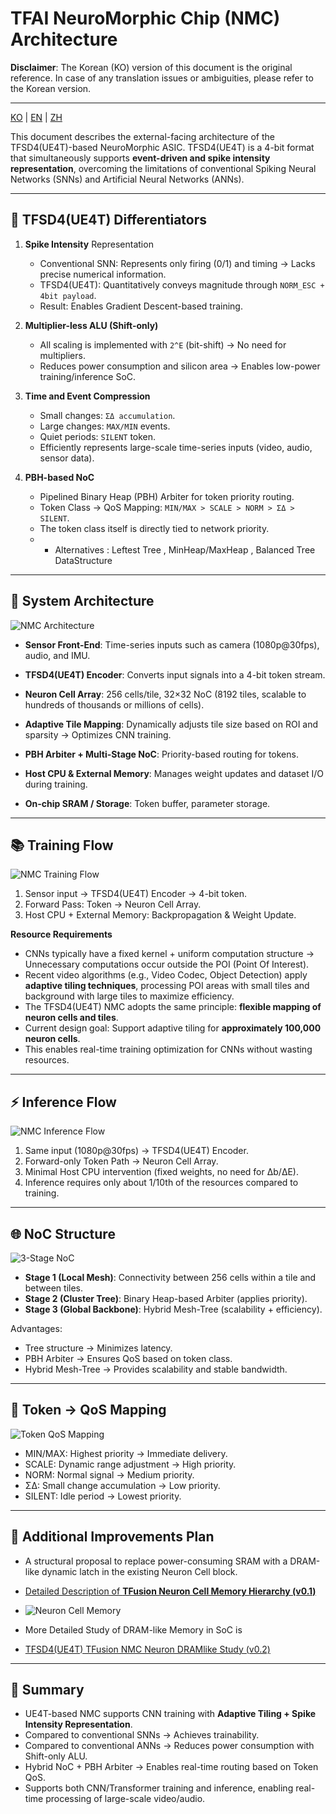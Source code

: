 # TFAI NeuroMorphic Chip (NMC) Architecture

**Disclaimer**: The Korean (KO) version of this document is the original reference. In case of any translation issues or ambiguities, please refer to the Korean version.

---

[KO](TFAI_NMC_Architecture.md) | [EN](TFAI_NMC_Architecture_en.md) | [ZH](TFAI_NMC_Architecture_zh.md)


This document describes the external-facing architecture of the TFSD4(UE4T)-based NeuroMorphic ASIC. TFSD4(UE4T) is a 4-bit format that simultaneously supports **event-driven and spike intensity representation**, overcoming the limitations of conventional Spiking Neural Networks (SNNs) and Artificial Neural Networks (ANNs).

---

## 🔑 TFSD4(UE4T) Differentiators

1. **Spike Intensity** Representation
   - Conventional SNN: Represents only firing (0/1) and timing → Lacks precise numerical information.
   - TFSD4(UE4T): Quantitatively conveys magnitude through `NORM_ESC + 4bit payload`.
   - Result: Enables Gradient Descent-based training.

2. **Multiplier-less ALU (Shift-only)**
   - All scaling is implemented with `2^E` (bit-shift) → No need for multipliers.
   - Reduces power consumption and silicon area → Enables low-power training/inference SoC.

3. **Time and Event Compression**
   - Small changes: `ΣΔ accumulation`.
   - Large changes: `MAX/MIN` events.
   - Quiet periods: `SILENT` token.
   - Efficiently represents large-scale time-series inputs (video, audio, sensor data).

4. **PBH-based NoC**
   - Pipelined Binary Heap (PBH) Arbiter for token priority routing.
   - Token Class → QoS Mapping: `MIN/MAX > SCALE > NORM > ΣΔ > SILENT`.
   - The token class itself is directly tied to network priority.
   - * Alternatives : Leftest Tree , MinHeap/MaxHeap , Balanced Tree DataStructure 


---

## 🧩 System Architecture


![NMC Architecture](diagrams/nmc_architecture.svg)

 - **Sensor Front-End**: Time-series inputs such as camera (1080p@30fps), audio, and IMU.
 - **TFSD4(UE4T) Encoder**: Converts input signals into a 4-bit token stream.
 - **Neuron Cell Array**: 256 cells/tile, 32×32 NoC (8192 tiles, scalable to hundreds of thousands or millions of cells).

 - **Adaptive Tile Mapping**: Dynamically adjusts tile size based on ROI and sparsity → Optimizes CNN training.
 - **PBH Arbiter + Multi-Stage NoC**: Priority-based routing for tokens.
 - **Host CPU & External Memory**: Manages weight updates and dataset I/O during training.
 - **On-chip SRAM / Storage**: Token buffer, parameter storage.

---

## 📚 Training Flow

![NMC Training Flow](diagrams/nmc_training_flow.svg)

1. Sensor input → TFSD4(UE4T) Encoder → 4-bit token.
2. Forward Pass: Token → Neuron Cell Array.
3. Host CPU + External Memory: Backpropagation & Weight Update.

**Resource Requirements**
- CNNs typically have a fixed kernel + uniform computation structure → Unnecessary computations occur outside the POI (Point Of Interest).
- Recent video algorithms (e.g., Video Codec, Object Detection) apply **adaptive tiling techniques**, processing POI areas with small tiles and background with large tiles to maximize efficiency.
- The TFSD4(UE4T) NMC adopts the same principle: **flexible mapping of neuron cells and tiles**.
- Current design goal: Support adaptive tiling for **approximately 100,000 neuron cells**.
- This enables real-time training optimization for CNNs without wasting resources.

---

## ⚡ Inference Flow

![NMC Inference Flow](diagrams/nmc_inference_flow.svg)

1. Same input (1080p@30fps) → TFSD4(UE4T) Encoder.
2. Forward-only Token Path → Neuron Cell Array.
3. Minimal Host CPU intervention (fixed weights, no need for Δb/ΔE).
4. Inference requires only about 1/10th of the resources compared to training.

---

## 🌐 NoC Structure

![3-Stage NoC](diagrams/nmc_noc_3stage.svg)

- **Stage 1 (Local Mesh)**: Connectivity between 256 cells within a tile and between tiles.
- **Stage 2 (Cluster Tree)**: Binary Heap-based Arbiter (applies priority).
- **Stage 3 (Global Backbone)**: Hybrid Mesh-Tree (scalability + efficiency).

Advantages:
 - Tree structure → Minimizes latency.
 - PBH Arbiter → Ensures QoS based on token class.
 - Hybrid Mesh-Tree → Provides scalability and stable bandwidth.

--- 

## 🎯 Token → QoS Mapping

![Token QoS Mapping](diagrams/nmc_token_qos.svg)

 - MIN/MAX: Highest priority → Immediate delivery.
 - SCALE: Dynamic range adjustment → High priority.
 - NORM: Normal signal → Medium priority.
 - ΣΔ: Small change accumulation → Low priority.
 - SILENT: Idle period → Lowest priority.

---

## 🔑 Additional Improvements Plan

 - A structural proposal to replace power-consuming SRAM with a DRAM-like dynamic latch in the existing Neuron Cell block.
 
 - [Detailed Description of **TFusion Neuron Cell Memory Hierarchy (v0.1)**](Neuron_Cell_Memory_en.md)
 - ![Neuron Cell Memory](diagrams/neuron_cell_memory.svg)

 - More Detailed Study of DRAM-like Memory in SoC is 
 - [TFSD4(UE4T) TFusion NMC Neuron DRAMlike Study (v0.2)](UE4T_Neuron_DRAMlike_Study_v0.2_en.md)

---

## 📌 Summary

- UE4T-based NMC supports CNN training with **Adaptive Tiling + Spike Intensity Representation**.
- Compared to conventional SNNs → Achieves trainability.
- Compared to conventional ANNs → Reduces power consumption with Shift-only ALU.
- Hybrid NoC + PBH Arbiter → Enables real-time routing based on Token QoS.
- Supports both CNN/Transformer training and inference, enabling real-time processing of large-scale video/audio.
